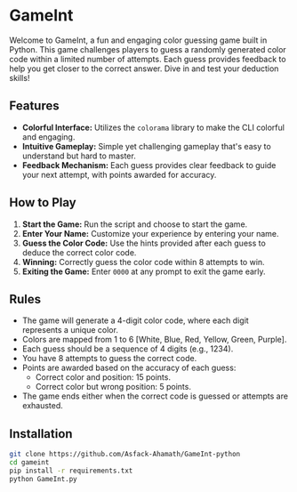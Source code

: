 # GameInt

Welcome to GameInt, a fun and engaging color guessing game built in Python. This game challenges players to guess a randomly generated color code within a limited number of attempts. Each guess provides feedback to help you get closer to the correct answer. Dive in and test your deduction skills!

## Features

- **Colorful Interface:** Utilizes the `colorama` library to make the CLI colorful and engaging.
- **Intuitive Gameplay:** Simple yet challenging gameplay that's easy to understand but hard to master.
- **Feedback Mechanism:** Each guess provides clear feedback to guide your next attempt, with points awarded for accuracy.

## How to Play

1. **Start the Game:** Run the script and choose to start the game.
2. **Enter Your Name:** Customize your experience by entering your name.
3. **Guess the Color Code:** Use the hints provided after each guess to deduce the correct color code.
4. **Winning:** Correctly guess the color code within 8 attempts to win.
5. **Exiting the Game:** Enter `0000` at any prompt to exit the game early.

## Rules

- The game will generate a 4-digit color code, where each digit represents a unique color.
- Colors are mapped from 1 to 6 [White, Blue, Red, Yellow, Green, Purple].
- Each guess should be a sequence of 4 digits (e.g., 1234).
- You have 8 attempts to guess the correct code.
- Points are awarded based on the accuracy of each guess:
  - Correct color and position: 15 points.
  - Correct color but wrong position: 5 points.
- The game ends either when the correct code is guessed or attempts are exhausted.

## Installation

```bash
git clone https://github.com/Asfack-Ahamath/GameInt-python
cd gameint
pip install -r requirements.txt
python GameInt.py
